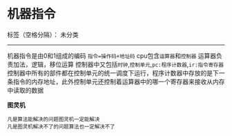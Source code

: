 ﻿# 机器指令

标签（空格分隔）： 未分类

---

机器指令是由0和1组成的编码
`指令=操作码+地址码`
cpu包含`运算器`和`控制器`
运算器负责加法，逻辑，移位运算
控制器中又包括`时钟`,`控制单元`,`pc:程序计数器`,`ir:指令寄存器`
控制器中所有的部件都在控制单元的统一调度下运行，程序计数器中存放的是下一条指令的内存地址，此外控制单元还控制着运算器中的哪一个寄存器来接收从内存中读取的数据

**图灵机**

```
凡是算法能解决的问题图灵机一定能解决
凡是图灵机解决不了的问题算法也一定解决不了
```



